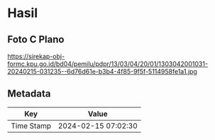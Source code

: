 # Hasil

## Foto C Plano

https://sirekap-obj-formc.kpu.go.id/bd04/pemilu/pdpr/13/03/04/20/01/1303042001031-20240215-031235--6d76d61e-b3b4-4f85-9f5f-5114958fe1a1.jpg


## Metadata

| Key        | Value               |
| ---------- | ------------------- |
| Time Stamp | 2024-02-15 07:02:30 |



